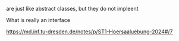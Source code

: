 are just like abstract classes, but they do not impleent 

What is really an interface

https://md.inf.tu-dresden.de/notes/p/ST1-Hoersaaluebung-2024#/7


